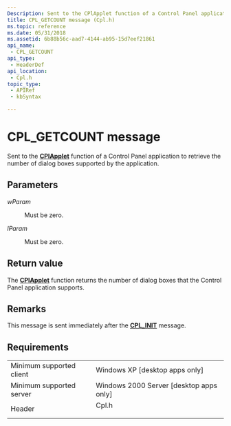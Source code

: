 ```yaml
---
Description: Sent to the CPlApplet function of a Control Panel application to retrieve the number of dialog boxes supported by the application.
title: CPL_GETCOUNT message (Cpl.h)
ms.topic: reference
ms.date: 05/31/2018
ms.assetid: 6b88b56c-aad7-4144-ab95-15d7eef21861
api_name: 
 - CPL_GETCOUNT
api_type: 
 - HeaderDef
api_location: 
 - Cpl.h
topic_type: 
 - APIRef
 - kbSyntax

---
```


# CPL\_GETCOUNT message

Sent to the [**CPlApplet**](/windows/win32/api/cpl/nc-cpl-applet_proc) function of a Control Panel application to retrieve the number of dialog boxes supported by the application.

## Parameters

<dl> <dt>

*wParam* 
</dt> <dd>Must be zero.</dd> <dt>

*lParam* 
</dt> <dd>Must be zero.</dd> </dl>

## Return value

The [**CPlApplet**](/windows/win32/api/cpl/nc-cpl-applet_proc) function returns the number of dialog boxes that the Control Panel application supports.

## Remarks

This message is sent immediately after the [**CPL\_INIT**](cpl-init.md) message.

## Requirements



|                                     |                                                                                  |
|-------------------------------------|----------------------------------------------------------------------------------|
| Minimum supported client<br/> | Windows XP \[desktop apps only\]<br/>                                      |
| Minimum supported server<br/> | Windows 2000 Server \[desktop apps only\]<br/>                             |
| Header<br/>                   | <dl> <dt>Cpl.h</dt> </dl> |



 

 